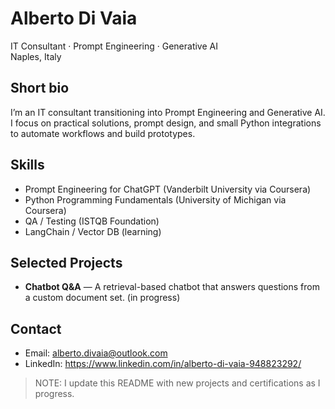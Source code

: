 # Alberto Di Vaia
IT Consultant · Prompt Engineering · Generative AI  
Naples, Italy

## **Short bio**
I’m an IT consultant transitioning into Prompt Engineering and Generative AI. I focus on practical solutions, prompt design, and small Python integrations to automate workflows and build prototypes.

## Skills
- Prompt Engineering for ChatGPT (Vanderbilt University via Coursera)
- Python Programming Fundamentals (University of Michigan via Coursera)
- QA / Testing (ISTQB Foundation)
- LangChain / Vector DB (learning)

## Selected Projects
- **Chatbot Q&A** — A retrieval-based chatbot that answers questions from a custom document set. (in progress)

## Contact
- Email: alberto.divaia@outlook.com
- LinkedIn: https://www.linkedin.com/in/alberto-di-vaia-948823292/

> NOTE: I update this README with new projects and certifications as I progress.

<!--
**AlbertoDiVaia/albertodivaia** is a ✨ _special_ ✨ repository because its `README.md` (this file) appears on your GitHub profile.

Here are some ideas to get you started:

- 🔭 I’m currently working on ...
- 🌱 I’m currently learning ...
- 👯 I’m looking to collaborate on ...
- 🤔 I’m looking for help with ...
- 💬 Ask me about ...
- 📫 How to reach me: ...
- 😄 Pronouns: ...
- ⚡ Fun fact: ...
-->
